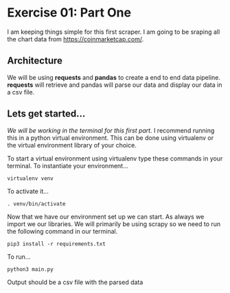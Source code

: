 # Exercise 01: Part One
I am keeping things simple for this first scraper. I am going to be sraping all the chart data from https://coinmarketcap.com/.

## Architecture
We will be using **requests** and **pandas** to create a end to end data pipeline. **requests** will retrieve and pandas will parse our data and display our data in a csv file.

## Lets get started...
*We will be working in the terminal for this first part.*
I recommend running this in a python virtual environment. This can be done using virtualenv or the virtual environment library of your choice.

To start a virtual environment using virtualenv type these commands in your terminal.
To instantiate your environment...

```
virtualenv venv
```
To activate it...
```
. venv/bin/activate
```
Now that we have our environment set up we can start. As always we import we our libraries. We will primarily be using scrapy so we need to run the following command in our terminal.

```
pip3 install -r requirements.txt
```
To run...
```
python3 main.py
```
Output should be a csv file with the parsed data